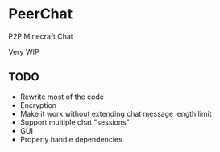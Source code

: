 # PeerChat

P2P Minecraft Chat

Very WIP

## TODO

- Rewrite most of the code
- Encryption
- Make it work without extending chat message length limit
- Support multiple chat "sessions"
- GUI
- Properly handle dependencies